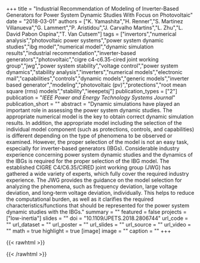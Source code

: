 +++
title = "Industrial Recommendation of Modeling of Inverter-Based Generators for Power System Dynamic Studies With Focus on Photovoltaic"
date = "2018-03-01"
authors = ["K. Yamashita","H. Renner","S. Martinez Villanueva","G. Lammert","P. Aristidou","J. Carvalho Martins","L. Zhu","L. David Pabon Ospina","T. Van Cutsem"]
tags = ["invertors","numerical analysis","photovoltaic power systems","power system dynamic studies","ibg model","numerical model","dynamic simulation results","industrial recommendation","inverter-based generators","photovoltaic","cigre c4-c6.35-cired joint working group","jwg","power system stability","voltage control","power system dynamics","stability analysis","inverters","numerical models","electronic mail","capabilities","controls","dynamic models","generic models","inverter based generator","modeling","photovoltaic (pv)","protections","root mean square (rms) models","stability","ieeepetsj"]
publication_types = ["2"]
publication = "_IEEE Power and Energy Technology Systems Journal_"
publication_short = ""
abstract = "Dynamic simulations have played an important role in assessing the power system dynamic studies. The appropriate numerical model is the key to obtain correct dynamic simulation results. In addition, the appropriate model including the selection of the individual model component (such as protections, controls, and capabilities) is different depending on the type of phenomena to be observed or examined. However, the proper selection of the model is not an easy task, especially for inverter-based generators (IBGs). Considerable industry experience concerning power system dynamic studies and the dynamics of the IBGs is required for the proper selection of the IBG model. The established CIGRE C4/C6.35/CIRED joint working group (JWG) has gathered a wide variety of experts, which fully cover the required industry experience. The JWG provides the guidance on the model selection for analyzing the phenomena, such as frequency deviation, large voltage deviation, and long-term voltage deviation, individually. This helps to reduce the computational burden, as well as it clarifies the required characteristics/functions that should be represented for the power system dynamic studies with the IBGs."
summary = ""
featured = false
projects = ["low-inertia"]
slides = ""
doi = "10.1109/JPETS.2018.2806744"
url_code = ""
url_dataset = ""
url_poster = ""
url_slides = ""
url_source = ""
url_video = ""
math = true
highlight = true
[image]
image = ""
caption = ""
+++

{{< rawhtml >}}
<div data-badge-details="right" data-badge-type="medium-donut" data-doi="10.1109/JPETS.2018.2806744" data-hide-no-mentions="true" class="altmetric-embed"></div>
{{< /rawhtml >}}
